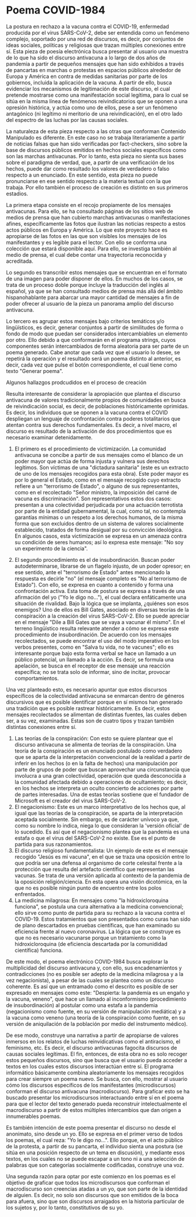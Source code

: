 # Poema COVID-1984

La postura en rechazo a la vacuna contra el COVID-19, enfermedad producida por el virus SARS-CoV-2, debe ser entendida como un fenómeno complejo, soportado por una red de discursos, es decir, por conjuntos de ideas sociales, políticas y religiosas que trazan múltiples conexiones entre sí. Esta pieza de poesía electrónica busca presentar al usuario una muestra de lo que ha sido el discurso antivacuna a lo largo de dos años de pandemia a partir de pequeños mensajes que han sido exhibidos a través de pancartas en marchas o protestas en espacios públicos alrededor de Europa y América en contra de medidas sanitarias por parte de los gobiernos, incluida la aplicación de la vacuna. A partir de ello, busca evidenciar los mecanismos de legitimación de este discurso, el cual pretende mostrarse como una manifestación social legítima, para lo cual se sitúa en la misma línea de fenómenos reivindicatorios que se oponen a una opresión histórica, y actúa como uno de ellos, pese a ser un fenómeno antagónico (ni legítimo ni meritorio de una reivindicación), en el otro lado del espectro de las luchas por las causas sociales.

La naturaleza de esta pieza respecto a las otras que conforman Contenido Manipulado es diferente. En este caso no se trabaja literariamente a partir de noticias falsas que han sido verificadas por fact-checkers, sino sobre la base de discursos públicos emitidos en hechos sociales específicos como son las marchas antivacunas. Por lo tanto, esta pieza no sienta sus bases sobre el paradigma de verdad, que, a partir de una verificación de los hechos, puede dar como resultado los valores de verdadero o falso respecto a un enunciado. En este sentido, esta pieza no puede pronunciarse en ese sentido respecto a la materia textual con la que trabaja. Por ello también el proceso de creación es distinto en sus primeros estadios. 

La primera etapa consiste en el recojo propiamente de los mensajes antivacunas. Para ello, se ha consultado páginas de los sitios web de medios de prensa que han cubierto marchas antivacunas o manifestaciones afines, específicamente las fotos que ilustran las noticias respecto a estos actos públicos en Europa y América. Lo que este proyecto hace es apropiarse de las fotos en las que son visibles los mensajes de los manifestantes y es legible para el lector. Con ello se conforma una colección que estará disponible aquí. Para ello, se investiga también al medio de prensa, el cual debe contar una trayectoria reconocida y acreditada. 

Lo segundo es transcribir estos mensajes que se encuentran en el formato de una imagen para poder disponer de ellos. En muchos de los casos, se trata de un proceso doble porque incluye la traducción del inglés al español, ya que se han consultado medios de prensa más allá del ámbito hispanohablante para abarcar una mayor cantidad de mensajes a fin de poder ofrecer al usuario de la pieza un panorama amplio del discurso antivacuna. 

Lo tercero es agrupar estos mensajes bajo criterios temáticos y/o lingüísticos, es decir, generar conjuntos a partir de similitudes de forma o fondo de modo que puedan ser considerados intercambiables un elemento por otro. Ello debido a que conformarán en el programa strings, cuyos componentes serán intercambiados de forma aleatoria para ser parte de un poema generado. Cabe anotar que cada vez que el usuario lo desee, se repetirá la operación y el resultado será un poema distinto al anterior, es decir, cada vez que pulse el botón correspondiente, el cual tiene como texto "Generar poema".  

Algunos hallazgos prodcudidos en el proceso de creación

Resulta interesante de considerar la apropiación que plantea el discurso antivacuna de valores tradicionalmente propios de comunidades en busca de reivindicación social, es decir, de poblaciones históricamente oprimidas. Es decir, los individuos que se oponen a la vacuna contra el COVID despliegan un lenguaje de confrontación contra poderes totalitarios que atentan contra sus derechos fundamentales. Es decir, a nivel macro, el discurso es resultado de la activación de dos procedimientos que es necesario examinar detenidamente.

1. El primero es el procedimiento de victimización. La comunidad antivacuna se concibe a partir de sus mensajes como el blanco de un poder mayor que actúa de forma injusta y vulnera sus derechos legítimos. Son víctimas de una "dictadura sanitaria" (este es un extracto de uno de los mensajes recogidos para esta obra). Este poder mayor es por lo general el Estado, como en el mensaje recogido cuyo extracto refiere a un "terrorismo de Estado", o alguno de sus representantes, como en el recolectado "Señor ministro, la imposición del carné de vacuna es discriminación". Son representativos estos dos casos: presentan a una colectividad perjudicada por una actuación terrotista por parte de la entidad gubernamental, la cual, como tal, no contempla garantías mínimas o un respeto a los derechos humanos, de la misma forma que son excluidos dentro de un sistema de valores socialmente establecido, tratados de forma desigual por su convicción ideológica. En algunos casos, esta victimización se expresa en un amenaza contra su condición de seres humanos; así lo expresa este mensaje: "No soy un experimento de la ciencia".   

2. El segundo procedimiento es el de insubordinación. Buscan poder autodeterminarse, librarse de un flagelo injusto, de un poder opresor; en ese sentido, ante el "terrorismo de Estado" antes mencionado la respuesta es decirle "no" (el mensaje completo es "No al terrorismo de Estado"). Con ello, se expresa en cuanto a contenido y forma una confrontación activa. Esta toma de postura se expresa a través de una afirmación del yo ("Yo le digo no..."), el cual declara enfáticamente una situación de rivalidad. Bajo la lógica que se implanta, ¿quiénes son esos enemigos? Uno de ellos es Bill Gates, asociado en diversas teorías de la conspiración a la creación del virus SARS-CoV-2. Ello se puede apreciar en el mensaje "Dile a Bill Gates que se vaya a vacunar él mismo". 
En el terreno lingüístico resulta relevante atender a cómo se expresa este procedimiento de insubordinación. De acuerdo con los mensajes recolectados, se puede encontrar el uso del modo imperativo en los verbos presentes, como en "Salva tu vida, no te vacunes"; ello es interesante porque bajo esta forma verbal se hace un llamado a un público potencial, un llamado a la acción. Es decir, se formula una apelación, se busca en el receptor de ese mensaje una reacción específica; no se trata solo de informar, sino de incitar, provocar comportamientos.

Una vez planteado esto, es necesario apuntar que estos discursos específicos de la colectividad antivacuna se enmarcan dentro de géneros discursivos que es posible identificar porque en sí mismos han generado una tradición que es posible rastrear históricamente. Es decir, estos mensajes recolectados se alimentan de distintas fuentes, las cuales deben ser, a su vez, examinadas. Estas son de cuatro tipos y trazan también distintas conexiones entre sí.

1. Las teorías de la conspiración: Con esto se quiere plantear que el discurso antivacuna se alimenta de teorías de la conspiración. Una teoría de la conspiración es un enunciado postulado como verdadero que se aparta de la interpretación convencional de la realidad a partir de inferir en los hechos (o en la falta de hechos) una manipulación por parte de grupos de poder que buscan aprovechar una circunstancia que involucra a una gran colectividad, operación que queda desconocida a la comunidad afectada debido a operaciones de ocultamiento; es decir, en los hechos se interpreta un oculto concierto de acciones por parte de partes interesadas. Una de estas teorías sostiene que el fundador de Microsoft es el creador del virus SARS-CoV-2. 
2. El negacionismo: Este es un marco interpretativo de los hechos que, al igual que las teorías de la conspiración, se aparta de la interpretación aceptada socialmente. Sin embargo, es de carácter unívoco ya que, como su nombre lo indica, niega lo que consideran la 'versión oficial' de lo sucedido. Es así que el negacionismo plantea que la pandemia es una estafa o que el virus del SARS-CoV-2 no existe. Ese es el punto de partida para sus razonamientos. 
3. El discurso religioso fundamentalista: Un ejemplo de este es el mensaje recogido "Jesús es mi vacuna", en el que se traza una oposición entre lo que podría ser una defensa al organismo de corte celesital frente a la protección que resulta del artefacto científico que representan las vacunas. Se trata de una versión aplicada al contexto de la pandemia de la oposición religión/ciencia. En esta opera una visión dicotómica, en la que no es posible ningún punto de encuentro entre los polos enfrentados. 
4. La medicina milagrosa: En mensajes como "la hidroxicloroquina funciona", se postula una cura alternativa a la medicina convencional; ello sirve como punto de partida para su rechazo a la vacuna contra el COVID-19. Estos tratamientos que son presentados como curas han sido de plano descartados en pruebas científicas, que han examinado su eficiencia frente al nuevo coronavirus. La lógica que se construye es que no es necesario vacunarse porque un tratamiento como la hidroxicloroquina (de eficiencia descartada por la comunididad científica) funciona.  

De este modo, el poema electrónico COVID-1984 busca explorar la multiplicidad del discurso antivacuna y, con ello, sus encadenamientos y contradicciones (no es posible ser adepto de la medicina milagrosa y a la vez negacionista), a pesar de las cuales se plantea como un discurso coherente. Es así que un entramado como el descrito es posible de ser expresado en mensajes como este: "Despierta: la pandemia es un engaño y la vacuna, veneno", que hace un llamado al inconformismo (procedimiento de insubordinación) al postular como una estafa a la pandemia (negacionismo como fuente, en su versión de manipulación mediática) y a la vacuna como veneno (una teoría de la conspiración como fuente, en su versión de aniquilación de la población por medio del instrumento médico).

De ese modo, construye una narrativa a partir de apropiarse de valores inmersos en los relatos de luchas reinvidicativas como el antiracismo, el feminismo, etc. Es decir, el discurso antivacunas fagocita discursos de causas sociales legítimas. El fin, entonces, de esta obra no es solo recoger estos pequeños discursos, sino que busca que el usuario pueda acceder a textos en los cuales estos discursos interactúan entre sí. El programa informático básicamente combina aleatoriamente los mensajes recogidos para crear siempre un poema nuevo. Se busca, con ello, mostrar al usuario cómo los discursos específicos de los manifestantes (microdiscursos) conforman el discurso antivacuna (macrodiscurso). Para graficar esto se ha buscado presentar los microdiscursos interactuando entre sí en el poema para que el lector del texto generado pueda reconstruir intelectualmente el macrodiscurso a partir de estos múltiples intercambios que dan origen a innumerables poemas.     

Es también intención de este poema presentar el discurso no desde el anonimato, sino desde un yo. Ello se expresa en el primer verso de todos los poemas, el cual reza: "Yo le digo no...". Ello porque, en el acto público de la protesta, a partir de su pancarta, el individuo sienta una postura (se sitúa en una posición respecto de un tema en discusión), y mediante esos textos, en los cuales no se puede escapar a un tono ni a una selección de palabras que son categorías socialmente codificadas, construye una voz.  

Una segunda razón para optar por este comienzo en los poemas es el objetivo de graficar que todos los microdiscursos que conforman el macrodiscurso son creencias atadas a un yo, que son parte de la identidad de alguien. Es decir, no solo son discursos que son emitidos de la boca para afuera, sino que son discursos arraigados en la historia particular de los sujetos y, por lo tanto, constitutivos de su yo.

